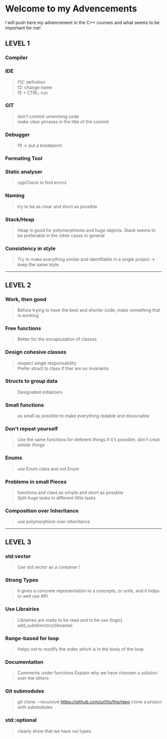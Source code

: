 # Welcome to my Advencements

I will push here my advencement in the C++ courses and what seems to be important for me!



## LEVEL 1

### Compiler

### IDE
   >f12: definition </br>
   >f2: change name</br>
   >f5 + CTRL: run

### GIT
   >don't commit unworking code</br>
   >make clear phrases in the title of the commit

### Debugger
   >f9 -> put a breakpoint

### Formating Tool

### Static analyser
   >cppCheck to find errors

### Naming
   >try to be as clear and short as possible

### Stack/Heap
   >Heap is good for polymorphisme and huge objects. Stack seems to be preferable in the other cases in general

### Consistency in style
   >Try to make everything similar and identifiable in a single project -> keep the same style.

---

## LEVEL 2

### Work, then good
   >Before trying to have the best and shorter code, make something that is working 

### Free functions
   >Better for the encapsulation of classes 

### Design cohesive classes
   >respect single responsability</br>
   >Prefer struct to class if ther are no invariants </br>

### Structs to group data
   >Designated initializers

### Small functions
   >as small as possible to make everything redable and dissociable

### Don't repeat yourself
   >Use the same functions for deferent things if it's possible, don't creat similar things

### Enums
   >use Enum class and not Enum

### Problems in small Pieces 
   >functions and class as simple and short as possbile </br>
   >Split huge tasks in different little tasks

### Composition over Inheritance
   >use polymorphism over inheritance

---

## LEVEL 3

### std:vector
   >Use std:vector as a container !

### Strong Types
   > it gives a concrete representation to a concepts, or units, and it helps to well use API

### Use Librairies
   >Librairies are made to be read and to be use (logic)
   >add_subdirectory(libname)

### Range-based for loop
   > Helps not to modify the index which is in the body of the loop.

### Documentation
   >Comments under functions
   >Explain why we have choosen a solution over the others
   
### Git submodules
   >git clone --recursive https://github.com/url/to/the/repo clone a project with submodules

### std::optional
   >clearly show that we have nul types
